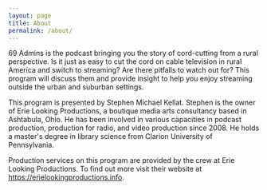```yaml
---
layout: page
title: About
permalink: /about/
---
```


69 Admins is the podcast bringing you the story of cord-cutting from a rural perspective.  Is it just as easy to cut the cord on cable television in rural America and switch to streaming?  Are there pitfalls to watch out for?  This program will discuss them and provide insight to help you enjoy streaming outside the urban and suburban settings.

This program is presented by Stephen Michael Kellat.  Stephen is the owner of Erie Looking Productions, a boutique media arts consultancy based in Ashtabula, Ohio.  He has been involved in various capacities in podcast production, production for radio, and video production since 2008.  He holds a master's degree in library science from Clarion University of Pennsylvania.

Production services on this program are provided by the crew at Erie Looking Productions.  To find out more visit their website at <https://erielookingproductions.info>.
